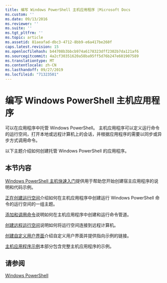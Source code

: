 ```yaml
---
title: 编写 Windows PowerShell 主机应用程序 |Microsoft Docs
ms.custom: ''
ms.date: 09/13/2016
ms.reviewer: ''
ms.suite: ''
ms.tgt_pltfrm: ''
ms.topic: article
ms.assetid: 81aeafad-dbc3-4712-8bb9-e6a417be260f
caps.latest.revision: 15
ms.openlocfilehash: b44708b3bbcb974a6178323dff2302b7da121af6
ms.sourcegitcommit: 4a2cf30351620a58ba95ff5d76b247e601907589
ms.translationtype: MT
ms.contentlocale: zh-CN
ms.lasthandoff: 09/27/2019
ms.locfileid: "71323501"
---
```

# <a name="writing-a-windows-powershell-host-application"></a>编写 Windows PowerShell 主机应用程序

可以在应用程序中托管 Windows PowerShell。 主机应用程序可以定义运行命令的运行空间，打开本地或远程计算机上的会话，并根据应用程序的需要以同步或异步方式调用命令。

以下主题介绍如何创建托管 Windows PowerShell 的应用程序。

## <a name="in-this-section"></a>本节内容

[Windows PowerShell 主机快速入门](./windows-powershell-host-quickstart.md)提供用于帮助您开始创建宿主应用程序的说明和代码示例。

[正在创建运行空间](./creating-runspaces.md)介绍如何在主机应用程序中创建运行 Windows PowerShell 命令的运行空间的一组主题。

[添加和调用命令](./adding-and-invoking-commands.md)说明如何在主机应用程序中创建和运行命令管道。

[创建远程运行空间](./creating-remote-runspaces.md)说明如何将运行空间连接到远程计算机。

[创建自定义用户界面](./creating-a-custom-user-interface.md)介绍自定义用户界面并提供指向示例的链接。

[主机应用程序示例](./host-application-samples.md)本部分包含完整主机应用程序的示例。

## <a name="see-also"></a>请参阅

[Windows PowerShell](https://msdn.microsoft.com/en-us/b41a2af3-aec1-402d-8e18-c2c26be461ff)
